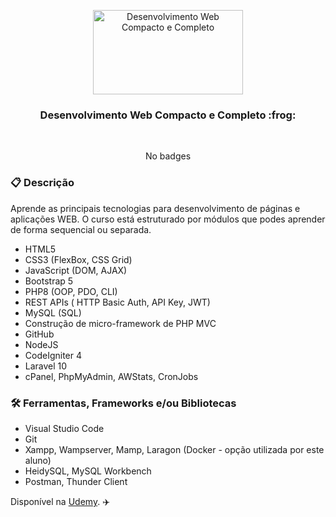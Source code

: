 <p align="center">
  <img src="https://img-b.udemycdn.com/course/240x135/5107432_b867_3.jpg" width="240" height="135" alt="Desenvolvimento Web Compacto e Completo" />
</p>

<h3 align="center">
  Desenvolvimento Web Compacto e Completo :frog:
</h3>

<br>

<div align="center">

No badges

</div>

### :clipboard: Descrição

Aprende as principais tecnologias para desenvolvimento de páginas e aplicações WEB. O curso está estruturado por módulos que podes aprender de forma sequencial ou separada.

- HTML5
- CSS3 (FlexBox, CSS Grid)
- JavaScript (DOM, AJAX)
- Bootstrap 5
- PHP8 (OOP, PDO, CLI)
- REST APIs ( HTTP Basic Auth, API Key, JWT)
- MySQL (SQL)
- Construção de micro-framework de PHP MVC
- GitHub
- NodeJS
- CodeIgniter 4
- Laravel 10
- cPanel, PhpMyAdmin, AWStats, CronJobs

### :hammer_and_wrench: Ferramentas, Frameworks e/ou Bibliotecas

- Visual Studio Code
- Git
- Xampp, Wampserver, Mamp, Laragon (Docker - opção utilizada por este aluno)
- HeidySQL, MySQL Workbench
- Postman, Thunder Client



Disponível na [Udemy](https://www.udemy.com/course/desenvolvimento-web-compacto-e-completo/). :airplane: